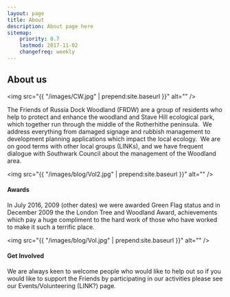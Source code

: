 ```yaml
---
layout: page
title: About
description: About page here
sitemap:
    priority: 0.7
    lastmod: 2017-11-02
    changefreq: weekly
---
```


## About us

<span class="image main"><img src="{{ "/images/CW.jpg" | prepend:site.baseurl }}" alt="" /></span>

The Friends of Russia Dock Woodland (FRDW) are a group of residents who help to protect and enhance the woodland and Stave Hill ecological park, which together run through the middle of the Rotherhithe peninsula.  We address everything from damaged signage and rubbish management to development planning applications which impact the local ecology.  We are on good terms with other local groups (LINKs), and we have frequent dialogue with Southwark Council about the management of the Woodland area.  

<span class="image main"><img src="{{ "/images/blog/Vol2.jpg" | prepend:site.baseurl }}" alt="" /></span>

#### Awards

In July 2016, 2009 (other dates) we were awarded Green Flag status and in December 2009 the the London Tree and Woodland Award, achievements which pay a huge compliment to the hard work of those who have worked to make it such a terrific place. 

<span class="image main"><img src="{{ "/images/blog/Vol.jpg" | prepend:site.baseurl }}" alt="" /></span>

#### Get Involved

We are always keen to welcome people who would like to help out so if you would like to support the Friends by participating in our activities please see our Events/Volunteering (LINK?) page.

